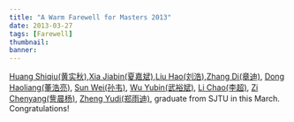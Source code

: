 ```yaml
---
title: "A Warm Farewell for Masters 2013"
date: 2013-03-27
tags: [Farewell]
thumbnail:
banner: 
---
```

[Huang Shiqiu(黄实秋)](http://202.120.40.100/wiki/index.php/User:Hsqfire),[Xia Jiabin(夏嘉斌)](http://202.120.40.100/wiki/index.php/User:Rexpie),[Liu Hao(刘浩)](http://202.120.40.100/wiki/index.php/User:Liuhaots),[Zhang Di(章迪)](http://202.120.40.100/wiki/index.php/User:Zhangdi), [Dong Haoliang(董浩亮)](http://202.120.40.100/wiki/index.php/User:Donghl), [Sun Wei(孙韦)](http://202.120.40.100/wiki/index.php/User:Zmsw2008129), [Wu Yubin(武裕斌)](http://202.120.40.100/wiki/index.php/User:Wooo), [Li Chao(李超)](http://202.120.40.100/wiki/index.php/User:Lichao), [Zi Chenyang(訾晨杨)](http://202.120.40.100/wiki/index.php/User:Chenyangzi), [Zheng Yudi(郑雨迪)](http://202.120.40.100/wiki/index.php/User:Zheng.yudi), graduate from SJTU in this March. Congratulations!